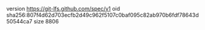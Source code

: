 version https://git-lfs.github.com/spec/v1
oid sha256:807f4d62d703ecfb2d49c962f5107c0baf095c82ab970b6fdf78643d50544ca7
size 8806
